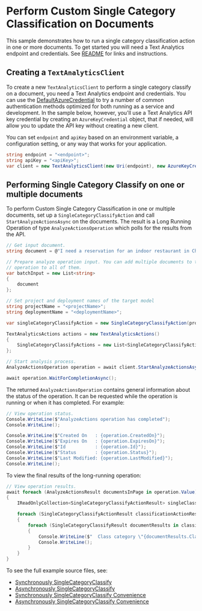 # Perform Custom Single Category Classification on Documents
This sample demonstrates how to run a single category classification action in one or more documents. To get started you will need a Text Analytics endpoint and credentials. See [README][README] for links and instructions.

## Creating a `TextAnalyticsClient`

To create a new `TextAnalyticsClient` to perform a single category classify on a document, you need a Text Analytics endpoint and credentials.  You can use the [DefaultAzureCredential][DefaultAzureCredential] to try a number of common authentication methods optimized for both running as a service and development.  In the sample below, however, you'll use a Text Analytics API key credential by creating an `AzureKeyCredential` object, that if needed, will allow you to update the API key without creating a new client.

You can set `endpoint` and `apiKey` based on an environment variable, a configuration setting, or any way that works for your application.

```C# Snippet:CreateTextAnalyticsClient
string endpoint = "<endpoint>";
string apiKey = "<apiKey>";
var client = new TextAnalyticsClient(new Uri(endpoint), new AzureKeyCredential(apiKey));
```

## Performing Single Category Classify on one or multiple documents

To perform Custom Single Category Classification in one or multiple documents, set up a `SingleCategoryClassifyAction` and call `StartAnalyzeActionsAsync` on the documents. The result is a Long Running Operation of type `AnalyzeActionsOperation` which polls for the results from the API.

```C# Snippet:TextAnalyticsSingleCategoryClassifyAsync
// Get input document.
string document = @"I need a reservation for an indoor restaurant in China. Please don't stop the music. Play music and add it to my playlist.";

// Prepare analyze operation input. You can add multiple documents to this list and perform the same
// operation to all of them.
var batchInput = new List<string>
{
    document
};

// Set project and deployment names of the target model
string projectName = "<projectName>";
string deploymentName = "<deploymentName>";

var singleCategoryClassifyAction = new SingleCategoryClassifyAction(projectName, deploymentName);

TextAnalyticsActions actions = new TextAnalyticsActions()
{
    SingleCategoryClassifyActions = new List<SingleCategoryClassifyAction>() { singleCategoryClassifyAction }
};

// Start analysis process.
AnalyzeActionsOperation operation = await client.StartAnalyzeActionsAsync(batchInput, actions);

await operation.WaitForCompletionAsync();
```

The returned `AnalyzeActionsOperation` contains general information about the status of the operation. It can be requested while the operation is running or when it has completed. For example:

```C# Snippet:TextAnalyticsSingleCategoryClassifyOperationStatus
// View operation status.
Console.WriteLine($"AnalyzeActions operation has completed");
Console.WriteLine();

Console.WriteLine($"Created On   : {operation.CreatedOn}");
Console.WriteLine($"Expires On   : {operation.ExpiresOn}");
Console.WriteLine($"Id           : {operation.Id}");
Console.WriteLine($"Status       : {operation.Status}");
Console.WriteLine($"Last Modified: {operation.LastModified}");
Console.WriteLine();
```

To view the final results of the long-running operation:

```C# Snippet:TextAnalyticsSingleCategoryClassifyAsyncViewResults
// View operation results.
await foreach (AnalyzeActionsResult documentsInPage in operation.Value)
{
    IReadOnlyCollection<SingleCategoryClassifyActionResult> singleClassificationActionResults = documentsInPage.SingleCategoryClassifyResults;

    foreach (SingleCategoryClassifyActionResult classificationActionResults in singleClassificationActionResults)
    {
        foreach (SingleCategoryClassifyResult documentResults in classificationActionResults.DocumentsResults)
        {
            Console.WriteLine($"  Class category \"{documentResults.Classification.Category}\" predicted with a confidence score of {documentResults.Classification.ConfidenceScore}.");
            Console.WriteLine();
        }
    }
}
```

To see the full example source files, see:

* [Synchronously SingleCategoryClassify](https://github.com/Azure/azure-sdk-for-net/blob/main/sdk/textanalytics/Azure.AI.TextAnalytics/tests/samples/Sample10_SingleCategoryClassify.cs)
* [Asynchronously SingleCategoryClassify](https://github.com/Azure/azure-sdk-for-net/blob/main/sdk/textanalytics/Azure.AI.TextAnalytics/tests/samples/Sample10_SingleCategoryClassifyAsync.cs)
* [Synchronously SingleCategoryClassify Convenience](https://github.com/Azure/azure-sdk-for-net/blob/main/sdk/textanalytics/Azure.AI.TextAnalytics/tests/samples/Sample10_SingleCategoryClassifyConvenience.cs)
* [Asynchronously SingleCategoryClassify Convenience](https://github.com/Azure/azure-sdk-for-net/blob/main/sdk/textanalytics/Azure.AI.TextAnalytics/tests/samples/Sample10_SingleCategoryClassifyConvenienceAsync.cs)

[DefaultAzureCredential]: https://github.com/Azure/azure-sdk-for-net/blob/main/sdk/identity/Azure.Identity/README.md
[README]: https://github.com/Azure/azure-sdk-for-net/blob/main/sdk/textanalytics/Azure.AI.TextAnalytics/README.md
